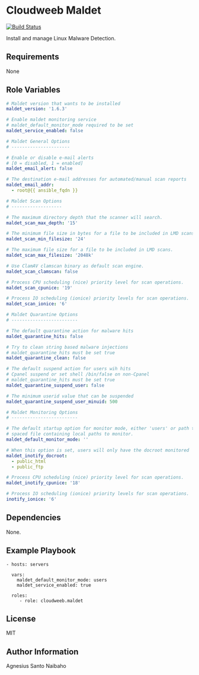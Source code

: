 Cloudweeb Maldet
=========

[![Build Status](https://travis-ci.com/cloudweeb/cloudweeb.maldet.svg?branch=master)](https://travis-ci.com/cloudweeb/cloudweeb.maldet)

Install and manage Linux Malware Detection.

Requirements
------------

None

Role Variables
--------------

```YAML
# Maldet version that wants to be installed
maldet_version: '1.6.3'

# Enable maldet monitoring service
# maldet_default_monitor_mode required to be set
maldet_service_enabled: false

# Maldet General Options
# ----------------------

# Enable or disable e-mail alerts
# [0 = disabled, 1 = enabled]
maldet_email_alert: false

# The destination e-mail addresses for automated/manual scan reports
maldet_email_addr:
  - root@{{ ansible_fqdn }}

# Maldet Scan Options
# -------------------

# The maximum directory depth that the scanner will search.
maldet_scan_max_depth: '15'

# The minimum file size in bytes for a file to be included in LMD scans.
maldet_scan_min_filesize: '24'

# The maximum file size for a file to be included in LMD scans.
maldet_scan_max_filesize: '2048k'

# Use ClamAV clamscan binary as default scan engine.
maldet_scan_clamscan: false

# Process CPU scheduling (nice) priority level for scan operations.
maldet_scan_cpunice: '19'

# Process IO scheduling (ionice) priority levels for scan operations.
maldet_scan_ionice: '6'

# Maldet Quarantine Options
# -------------------------

# The default quarantine action for malware hits
maldet_quarantine_hits: false

# Try to clean string based malware injections
# maldet_quarantine_hits must be set true
maldet_quarantine_clean: false

# The default suspend action for users wih hits
# Cpanel suspend or set shell /bin/false on non-Cpanel
# maldet_quarantine_hits must be set true
maldet_quarantine_suspend_user: false

# The minimum userid value that can be suspended
maldet_quarantine_suspend_user_minuid: 500

# Maldet Monitoring Options
# -------------------------

# The default startup option for monitor mode, either 'users' or path to line
# spaced file containing local paths to monitor.
maldet_default_monitor_mode: ''

# When this option is set, users will only have the docroot monitored
maldet_inotify_docroot:
  - public_html
  - public_ftp

# Process CPU scheduling (nice) priority level for scan operations.
maldet_inotify_cpunice: '18'

# Process IO scheduling (ionice) priority levels for scan operations.
inotify_ionice: '6'
```

Dependencies
------------

None.

Example Playbook
----------------

    - hosts: servers

      vars:
        maldet_default_monitor_mode: users
        maldet_service_enabled: true

      roles:
         - role: cloudweeb.maldet

License
-------

MIT

Author Information
------------------

Agnesius Santo Naibaho
